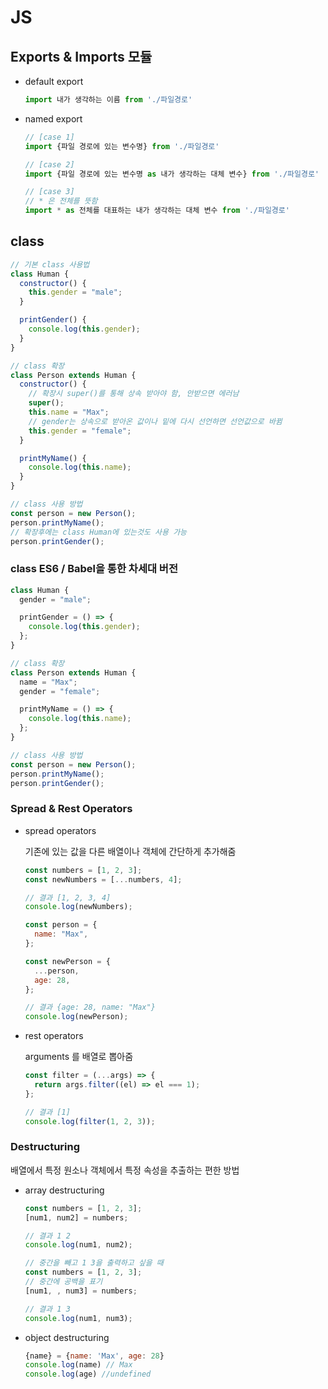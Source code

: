 # JS

## Exports & Imports 모듈

- default export
  ```js
  import 내가 생각하는 이름 from './파일경로'
  ```
- named export

  ```js
  // [case 1]
  import {파일 경로에 있는 변수명} from './파일경로'

  // [case 2]
  import {파일 경로에 있는 변수명 as 내가 생각하는 대체 변수} from './파일경로'

  // [case 3]
  // * 은 전체를 뜻함
  import * as 전체를 대표하는 내가 생각하는 대체 변수 from './파일경로'
  ```

## class

```js
// 기본 class 사용법
class Human {
  constructor() {
    this.gender = "male";
  }

  printGender() {
    console.log(this.gender);
  }
}

// class 확장
class Person extends Human {
  constructor() {
    // 확장시 super()를 통해 상속 받아야 함, 안받으면 에러남
    super();
    this.name = "Max";
    // gender는 상속으로 받아온 값이나 밑에 다시 선언하면 선언값으로 바뀜
    this.gender = "female";
  }

  printMyName() {
    console.log(this.name);
  }
}

// class 사용 방법
const person = new Person();
person.printMyName();
// 확장후에는 class Human에 있는것도 사용 가능
person.printGender();
```

### class ES6 / Babel을 통한 차세대 버전

```js
class Human {
  gender = "male";

  printGender = () => {
    console.log(this.gender);
  };
}

// class 확장
class Person extends Human {
  name = "Max";
  gender = "female";

  printMyName = () => {
    console.log(this.name);
  };
}

// class 사용 방법
const person = new Person();
person.printMyName();
person.printGender();
```

### Spread & Rest Operators

- spread operators

  기존에 있는 값을 다른 배열이나 객체에 간단하게 추가해줌

  ```js
  const numbers = [1, 2, 3];
  const newNumbers = [...numbers, 4];

  // 결과 [1, 2, 3, 4]
  console.log(newNumbers);

  const person = {
    name: "Max",
  };

  const newPerson = {
    ...person,
    age: 28,
  };

  // 결과 {age: 28, name: "Max"}
  console.log(newPerson);
  ```

- rest operators

  arguments 를 배열로 뽑아줌

  ```js
  const filter = (...args) => {
    return args.filter((el) => el === 1);
  };

  // 결과 [1]
  console.log(filter(1, 2, 3));
  ```

### Destructuring

배열에서 특정 원소나 객체에서 특정 속성을 추출하는 편한 방법

- array destructuring

  ```js
  const numbers = [1, 2, 3];
  [num1, num2] = numbers;

  // 결과 1 2
  console.log(num1, num2);
  ```

  ```js
  // 중간을 빼고 1 3을 출력하고 싶을 때
  const numbers = [1, 2, 3];
  // 중간에 공백을 표기
  [num1, , num3] = numbers;

  // 결과 1 3
  console.log(num1, num3);
  ```

- object destructuring

  ```js
  {name} = {name: 'Max', age: 28}
  console.log(name) // Max
  console.log(age) //undefined
  ```
